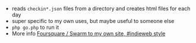 
- reads `checkin*.json` files from a directory and creates html files for each day
- super specific to my own uses, but maybe useful to someone else
- `php go.php` to run it
- More info [Foursquare / Swarm to my own site, #indieweb style](https://artlung.com/blog/2023/09/13/foursquare-swarm-to-my-own-site-indieweb-style/)